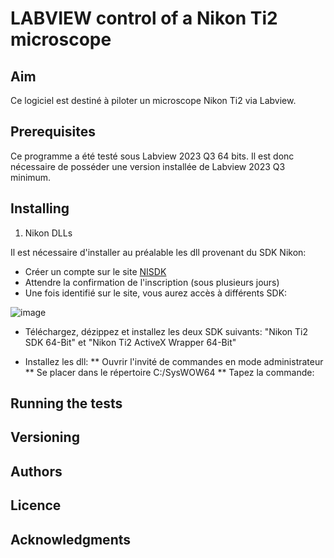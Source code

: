 # LABVIEW control of a Nikon Ti2 microscope

## Aim
Ce logiciel est destiné à piloter un microscope Nikon Ti2 via Labview.

## Prerequisites
Ce programme a été testé sous Labview 2023 Q3 64 bits. Il est donc nécessaire de posséder une version installée de Labview 2023 Q3 minimum.


## Installing


1. Nikon DLLs
   
Il est nécessaire d'installer au préalable les dll provenant du SDK Nikon:

* Créer un compte sur le site [NISDK](https://nisdk.recollective.com/microscopes)
* Attendre la confirmation de l'inscription (sous plusieurs jours)
* Une fois identifié sur le site, vous aurez accès à différents SDK:

![image](https://github.com/MAILFERT-Sebastien/-LABVIEW-Nikon-Ti2-microscope-control/assets/150167221/76514f46-949e-4739-8f99-eeed769e7f44)

* Téléchargez, dézippez et installez les deux SDK suivants: "Nikon Ti2 SDK 64-Bit" et "Nikon Ti2 ActiveX Wrapper 64-Bit"

* Installez les dll:
** Ouvrir l'invité de commandes en mode administrateur
** Se placer dans le répertoire C:/SysWOW64
** Tapez la commande: 


## Running the tests

## Versioning

## Authors

## Licence

## Acknowledgments
